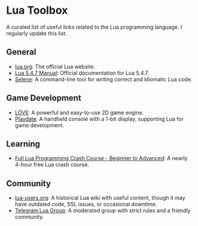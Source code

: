 # Lua Toolbox

A curated list of useful links related to the Lua programming language. I regularly update this list.

## General

- [lua.org](https://www.lua.org): The official Lua website.
- [Lua 5.4.7 Manual](https://www.lua.org/manual/5.4/): Official documentation for Lua 5.4.7.
- [Selene](https://kampfkarren.github.io/selene/selene.html#selene): A command-line tool for writing correct and idiomatic Lua code.

## Game Development

- [LÖVE](https://love2d.org): A powerful and easy-to-use 2D game engine.
- [Playdate](https://play.date/): A handheld console with a 1-bit display, supporting Lua for game development.

## Learning

- [Full Lua Programming Crash Course - Beginner to Advanced](https://www.youtube.com/watch?v=1srFmjt1Ib0): A nearly 4-hour free Lua crash course.

## Community

- [lua-users.org](https://lua-users.org/wiki/): A historical Lua wiki with useful content, though it may have outdated code, SSL issues, or occasional downtime.
- [Telegram Lua Group](https://t.me/LuaLang): A moderated group with strict rules and a friendly community.  
